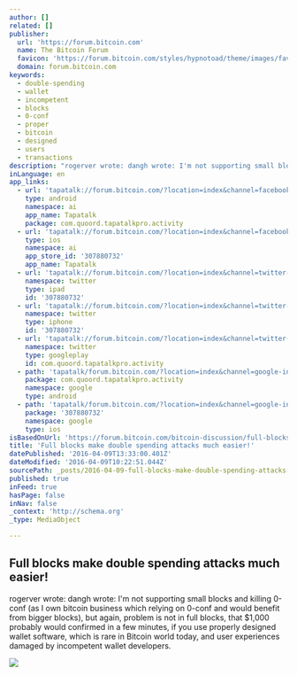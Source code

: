 ```yaml
---
author: []
related: []
publisher:
  url: 'https://forum.bitcoin.com'
  name: The Bitcoin Forum
  favicon: 'https://forum.bitcoin.com/styles/hypnotoad/theme/images/favicon.ico'
  domain: forum.bitcoin.com
keywords:
  - double-spending
  - wallet
  - incompetent
  - blocks
  - 0-conf
  - proper
  - bitcoin
  - designed
  - users
  - transactions
description: "rogerver wrote: dangh wrote: I'm not supporting small blocks and killing 0-conf (as I own bitcoin business which relying on 0-conf and would benefit from bigger blocks), but again, problem is not in full blocks, that $1,000 probably would confirmed in a few minutes, if you use properly designed wallet software, which is rare in Bitcoin world today, and user experiences damaged by incompetent wallet developers."
inLanguage: en
app_links:
  - url: 'tapatalk://forum.bitcoin.com/?location=index&channel=facebook-indexing'
    type: android
    namespace: ai
    app_name: Tapatalk
    package: com.quoord.tapatalkpro.activity
  - url: 'tapatalk://forum.bitcoin.com/?location=index&channel=facebook-indexing'
    type: ios
    namespace: ai
    app_store_id: '307880732'
    app_name: Tapatalk
  - url: 'tapatalk://forum.bitcoin.com/?location=index&channel=twitter-indexing'
    namespace: twitter
    type: ipad
    id: '307880732'
  - url: 'tapatalk://forum.bitcoin.com/?location=index&channel=twitter-indexing'
    namespace: twitter
    type: iphone
    id: '307880732'
  - url: 'tapatalk://forum.bitcoin.com/?location=index&channel=twitter-indexing'
    namespace: twitter
    type: googleplay
    id: com.quoord.tapatalkpro.activity
  - path: 'tapatalk/forum.bitcoin.com/?location=index&channel=google-indexing'
    package: com.quoord.tapatalkpro.activity
    namespace: google
    type: android
  - path: 'tapatalk/forum.bitcoin.com/?location=index&channel=google-indexing'
    package: '307880732'
    namespace: google
    type: ios
isBasedOnUrl: 'https://forum.bitcoin.com/bitcoin-discussion/full-blocks-make-double-spending-attacks-much-easier-t6829.html'
title: 'Full blocks make double spending attacks much easier!'
datePublished: '2016-04-09T13:33:00.401Z'
dateModified: '2016-04-09T10:22:51.044Z'
sourcePath: _posts/2016-04-09-full-blocks-make-double-spending-attacks-much-easier.md
published: true
inFeed: true
hasPage: false
inNav: false
_context: 'http://schema.org'
_type: MediaObject

---
```

<article style=""><h1>Full blocks make double spending attacks much easier!</h1><p>rogerver wrote: dangh wrote: I'm not supporting small blocks and killing 0-conf (as I own bitcoin business which relying on 0-conf and would benefit from bigger blocks), but again, problem is not in full blocks, that $1,000 probably would confirmed in a few minutes, if you use properly designed wallet software, which is rare in Bitcoin world today, and user experiences damaged by incompetent wallet developers.</p><img src="https://forum.bitcoin.com/download/file.php?avatar=174_1446737603.jpg" /></article>